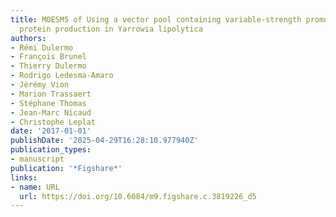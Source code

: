 ```yaml
---
title: MOESM5 of Using a vector pool containing variable-strength promoters to optimize
  protein production in Yarrowia lipolytica
authors:
- Rémi Dulermo
- François Brunel
- Thierry Dulermo
- Rodrigo Ledesma‐Amaro
- Jérémy Vion
- Marion Trassaert
- Stéphane Thomas
- Jean‐Marc Nicaud
- Christophe Leplat
date: '2017-01-01'
publishDate: '2025-04-29T16:28:10.977940Z'
publication_types:
- manuscript
publication: '*Figshare*'
links:
- name: URL
  url: https://doi.org/10.6084/m9.figshare.c.3819226_d5
---
```

